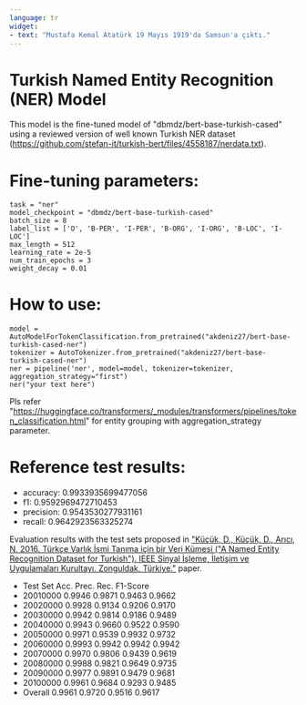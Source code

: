 ```yaml
---
language: tr
widget:
- text: "Mustafa Kemal Atatürk 19 Mayıs 1919'da Samsun'a çıktı."
---
```


# Turkish Named Entity Recognition (NER) Model

This model is the fine-tuned model of "dbmdz/bert-base-turkish-cased" 
using a reviewed version of well known Turkish NER dataset 
(https://github.com/stefan-it/turkish-bert/files/4558187/nerdata.txt).

# Fine-tuning parameters:
```
task = "ner"
model_checkpoint = "dbmdz/bert-base-turkish-cased"
batch_size = 8 
label_list = ['O', 'B-PER', 'I-PER', 'B-ORG', 'I-ORG', 'B-LOC', 'I-LOC']
max_length = 512 
learning_rate = 2e-5 
num_train_epochs = 3 
weight_decay = 0.01 
```

# How to use: 
```
model = AutoModelForTokenClassification.from_pretrained("akdeniz27/bert-base-turkish-cased-ner")
tokenizer = AutoTokenizer.from_pretrained("akdeniz27/bert-base-turkish-cased-ner")
ner = pipeline('ner', model=model, tokenizer=tokenizer, aggregation_strategy="first")
ner("your text here")
```
Pls refer "https://huggingface.co/transformers/_modules/transformers/pipelines/token_classification.html" for entity grouping with aggregation_strategy parameter.

# Reference test results:
* accuracy: 0.9933935699477056
* f1: 0.9592969472710453
* precision: 0.9543530277931161
* recall: 0.9642923563325274

Evaluation results with the test sets proposed in ["Küçük, D., Küçük, D., Arıcı, N. 2016. Türkçe Varlık İsmi Tanıma için bir Veri Kümesi ("A Named Entity Recognition Dataset for Turkish"). IEEE Sinyal İşleme, İletişim ve Uygulamaları Kurultayı. Zonguldak, Türkiye."](https://ieeexplore.ieee.org/document/7495744) paper.

* Test Set	Acc.	Prec.	Rec.	F1-Score
* 20010000	0.9946  0.9871  0.9463	0.9662
* 20020000	0.9928	0.9134	0.9206	0.9170
* 20030000	0.9942	0.9814	0.9186	0.9489
* 20040000	0.9943	0.9660	0.9522	0.9590
* 20050000	0.9971	0.9539	0.9932	0.9732
* 20060000	0.9993	0.9942	0.9942	0.9942
* 20070000	0.9970	0.9806	0.9439	0.9619
* 20080000	0.9988	0.9821	0.9649	0.9735
* 20090000	0.9977	0.9891	0.9479	0.9681
* 20100000	0.9961	0.9684	0.9293	0.9485
* Overall 	0.9961	0.9720	0.9516	0.9617